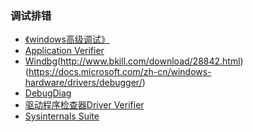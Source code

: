 
### 调试排错
- [《windows高级调试》]()
- [Application Verifier]()
- [Windbg](http://www.windbg.org/)(http://www.bkill.com/download/28842.html)(https://docs.microsoft.com/zh-cn/windows-hardware/drivers/debugger/)
- [DebugDiag]()
- [驱动程序检查器Driver Verifier](https://docs.microsoft.com/zh-tw/windows-hardware/drivers/devtest/driver-verifier?redirectedfrom=MSDN)
- [Sysinternals Suite](https://docs.microsoft.com/zh-cn/sysinternals/downloads/sysinternals-suite)


